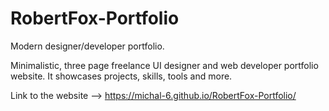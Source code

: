 # RobertFox-Portfolio
Modern designer/developer portfolio.

Minimalistic, three page freelance UI designer and web developer portfolio website. It showcases projects, skills, tools and more.

Link to the website --> https://michal-6.github.io/RobertFox-Portfolio/
